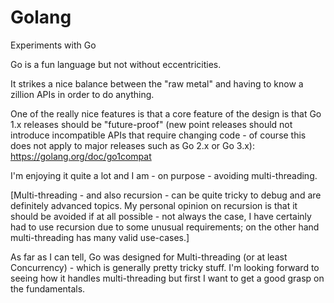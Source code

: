 # Golang
Experiments with Go

Go is a fun language but not without eccentricities.

It strikes a nice balance between the "raw metal" and having to know a zillion APIs in order to do anything.

One of the really nice features is that a core feature of the design is that Go 1.x releases should be "future-proof" (new point releases should not introduce incompatible APIs that require changing code - of course this does not apply to major releases such as Go 2.x or Go 3.x): https://golang.org/doc/go1compat

I'm enjoying it quite a lot and I am - on purpose - avoiding multi-threading.

[Multi-threading - and also recursion - can be quite tricky to debug and are definitely advanced topics.
 My personal opinion on recursion is that it should be avoided if at all possible - not always the case,
 I have certainly had to use recursion due to some unusual requirements; on the other hand multi-threading
 has many valid use-cases.]

As far as I can tell, Go was designed for Multi-threading (or at least Concurrency) - which is generally pretty tricky stuff. I'm looking forward to seeing how it handles multi-threading but first I want to get a good grasp
on the fundamentals.
